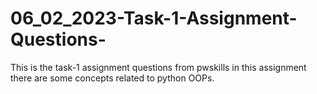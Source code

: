 # 06_02_2023-Task-1-Assignment-Questions-
This is the task-1 assignment questions from pwskills in this assignment there are some concepts related to python OOPs.
